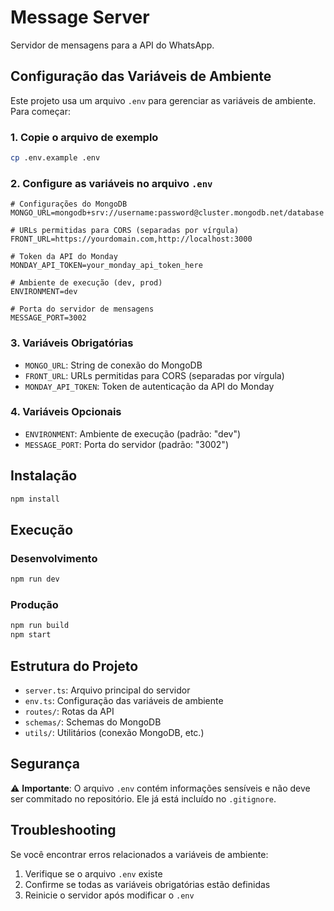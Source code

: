 # Message Server

Servidor de mensagens para a API do WhatsApp.

## Configuração das Variáveis de Ambiente

Este projeto usa um arquivo `.env` para gerenciar as variáveis de ambiente. Para começar:

### 1. Copie o arquivo de exemplo

```bash
cp .env.example .env
```

### 2. Configure as variáveis no arquivo `.env`

```env
# Configurações do MongoDB
MONGO_URL=mongodb+srv://username:password@cluster.mongodb.net/database

# URLs permitidas para CORS (separadas por vírgula)
FRONT_URL=https://yourdomain.com,http://localhost:3000

# Token da API do Monday
MONDAY_API_TOKEN=your_monday_api_token_here

# Ambiente de execução (dev, prod)
ENVIRONMENT=dev

# Porta do servidor de mensagens
MESSAGE_PORT=3002
```

### 3. Variáveis Obrigatórias

- `MONGO_URL`: String de conexão do MongoDB
- `FRONT_URL`: URLs permitidas para CORS (separadas por vírgula)
- `MONDAY_API_TOKEN`: Token de autenticação da API do Monday

### 4. Variáveis Opcionais

- `ENVIRONMENT`: Ambiente de execução (padrão: "dev")
- `MESSAGE_PORT`: Porta do servidor (padrão: "3002")

## Instalação

```bash
npm install
```

## Execução

### Desenvolvimento
```bash
npm run dev
```

### Produção
```bash
npm run build
npm start
```

## Estrutura do Projeto

- `server.ts`: Arquivo principal do servidor
- `env.ts`: Configuração das variáveis de ambiente
- `routes/`: Rotas da API
- `schemas/`: Schemas do MongoDB
- `utils/`: Utilitários (conexão MongoDB, etc.)

## Segurança

⚠️ **Importante**: O arquivo `.env` contém informações sensíveis e não deve ser commitado no repositório. Ele já está incluído no `.gitignore`.

## Troubleshooting

Se você encontrar erros relacionados a variáveis de ambiente:

1. Verifique se o arquivo `.env` existe
2. Confirme se todas as variáveis obrigatórias estão definidas
3. Reinicie o servidor após modificar o `.env`
